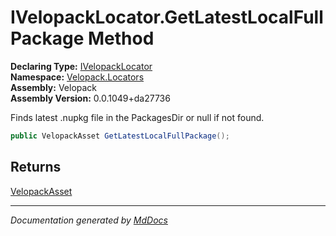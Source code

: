 ﻿<!--  
  <auto-generated>   
    The contents of this file were generated by a tool.  
    Changes to this file may be list if the file is regenerated  
  </auto-generated>   
-->

# IVelopackLocator.GetLatestLocalFullPackage Method

**Declaring Type:** [IVelopackLocator](../index.md)  
**Namespace:** [Velopack.Locators](../../index.md)  
**Assembly:** Velopack  
**Assembly Version:** 0.0.1049+da27736

Finds latest .nupkg file in the PackagesDir or null if not found.

```csharp
public VelopackAsset GetLatestLocalFullPackage();
```

## Returns

[VelopackAsset](../../../VelopackAsset/index.md)

___

*Documentation generated by [MdDocs](https://github.com/ap0llo/mddocs)*
